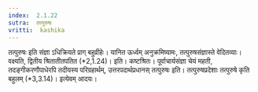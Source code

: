 ```yaml
---
index:  2.1.22
sutra:  तत्पुरुषः
vritti:  kashika 
---
```


तत्पुरुषः इति संज्ञा ऽधिक्रियते प्राग् बहुव्रीहेः। यानित ऊर्ध्वम् अनुक्रमिष्यामः, तत्पुरुषसंज्ञास्ते वेदितव्याः। वक्ष्यति, द्वितीय श्रितातीतपतित (*2,1.24)। इति। कष्टश्रितः। पूर्वाचार्यसंज्ञा चेयं महती, तदङ्गीकरणौपाधेरपि तदीयस्य परिग्रहार्थम्, उत्तरपदार्थप्रधानस् तत्पुरुषः इति। तत्पुरुषप्रदेशाः तत्पुरुषे कृति बहुलम् (*3,3.14)। इत्येवम् आदयः।

